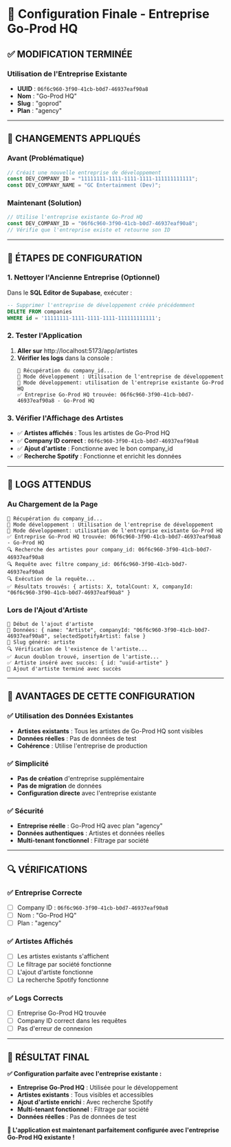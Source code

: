 # 🎉 Configuration Finale - Entreprise Go-Prod HQ

## ✅ **MODIFICATION TERMINÉE**

### **Utilisation de l'Entreprise Existante**
- **UUID** : `06f6c960-3f90-41cb-b0d7-46937eaf90a8`
- **Nom** : "Go-Prod HQ"
- **Slug** : "goprod"
- **Plan** : "agency"

---

## 🔧 **CHANGEMENTS APPLIQUÉS**

### **Avant (Problématique)**
```typescript
// Créait une nouvelle entreprise de développement
const DEV_COMPANY_ID = "11111111-1111-1111-1111-111111111111";
const DEV_COMPANY_NAME = "GC Entertainment (Dev)";
```

### **Maintenant (Solution)**
```typescript
// Utilise l'entreprise existante Go-Prod HQ
const DEV_COMPANY_ID = "06f6c960-3f90-41cb-b0d7-46937eaf90a8";
// Vérifie que l'entreprise existe et retourne son ID
```

---

## 🚀 **ÉTAPES DE CONFIGURATION**

### **1. Nettoyer l'Ancienne Entreprise (Optionnel)**
Dans le **SQL Editor de Supabase**, exécuter :

```sql
-- Supprimer l'entreprise de développement créée précédemment
DELETE FROM companies 
WHERE id = '11111111-1111-1111-1111-111111111111';
```

### **2. Tester l'Application**
1. **Aller sur** http://localhost:5173/app/artistes
2. **Vérifier les logs** dans la console :
   ```
   🏢 Récupération du company_id...
   🔧 Mode développement : Utilisation de l'entreprise de développement
   🏢 Mode développement: utilisation de l'entreprise existante Go-Prod HQ
   ✅ Entreprise Go-Prod HQ trouvée: 06f6c960-3f90-41cb-b0d7-46937eaf90a8 - Go-Prod HQ
   ```

### **3. Vérifier l'Affichage des Artistes**
- ✅ **Artistes affichés** : Tous les artistes de Go-Prod HQ
- ✅ **Company ID correct** : `06f6c960-3f90-41cb-b0d7-46937eaf90a8`
- ✅ **Ajout d'artiste** : Fonctionne avec le bon company_id
- ✅ **Recherche Spotify** : Fonctionne et enrichit les données

---

## 🎯 **LOGS ATTENDUS**

### **Au Chargement de la Page**
```
🏢 Récupération du company_id...
🔧 Mode développement : Utilisation de l'entreprise de développement
🏢 Mode développement: utilisation de l'entreprise existante Go-Prod HQ
✅ Entreprise Go-Prod HQ trouvée: 06f6c960-3f90-41cb-b0d7-46937eaf90a8 - Go-Prod HQ
🔍 Recherche des artistes pour company_id: 06f6c960-3f90-41cb-b0d7-46937eaf90a8
🔍 Requête avec filtre company_id: 06f6c960-3f90-41cb-b0d7-46937eaf90a8
🔍 Exécution de la requête...
✅ Résultats trouvés: { artists: X, totalCount: X, companyId: "06f6c960-3f90-41cb-b0d7-46937eaf90a8" }
```

### **Lors de l'Ajout d'Artiste**
```
🚀 Début de l'ajout d'artiste
📝 Données: { name: "Artiste", companyId: "06f6c960-3f90-41cb-b0d7-46937eaf90a8", selectedSpotifyArtist: false }
🔗 Slug généré: artiste
🔍 Vérification de l'existence de l'artiste...
✅ Aucun doublon trouvé, insertion de l'artiste...
✅ Artiste inséré avec succès: { id: "uuid-artiste" }
🎉 Ajout d'artiste terminé avec succès
```

---

## 🎉 **AVANTAGES DE CETTE CONFIGURATION**

### **✅ Utilisation des Données Existantes**
- **Artistes existants** : Tous les artistes de Go-Prod HQ sont visibles
- **Données réelles** : Pas de données de test
- **Cohérence** : Utilise l'entreprise de production

### **✅ Simplicité**
- **Pas de création** d'entreprise supplémentaire
- **Pas de migration** de données
- **Configuration directe** avec l'entreprise existante

### **✅ Sécurité**
- **Entreprise réelle** : Go-Prod HQ avec plan "agency"
- **Données authentiques** : Artistes et données réelles
- **Multi-tenant fonctionnel** : Filtrage par société

---

## 🔍 **VÉRIFICATIONS**

### **✅ Entreprise Correcte**
- [ ] Company ID : `06f6c960-3f90-41cb-b0d7-46937eaf90a8`
- [ ] Nom : "Go-Prod HQ"
- [ ] Plan : "agency"

### **✅ Artistes Affichés**
- [ ] Les artistes existants s'affichent
- [ ] Le filtrage par société fonctionne
- [ ] L'ajout d'artiste fonctionne
- [ ] La recherche Spotify fonctionne

### **✅ Logs Corrects**
- [ ] Entreprise Go-Prod HQ trouvée
- [ ] Company ID correct dans les requêtes
- [ ] Pas d'erreur de connexion

---

## 🎯 **RÉSULTAT FINAL**

**✅ Configuration parfaite avec l'entreprise existante :**
- **Entreprise Go-Prod HQ** : Utilisée pour le développement
- **Artistes existants** : Tous visibles et accessibles
- **Ajout d'artiste enrichi** : Avec recherche Spotify
- **Multi-tenant fonctionnel** : Filtrage par société
- **Données réelles** : Pas de données de test

**🚀 L'application est maintenant parfaitement configurée avec l'entreprise Go-Prod HQ existante !**


